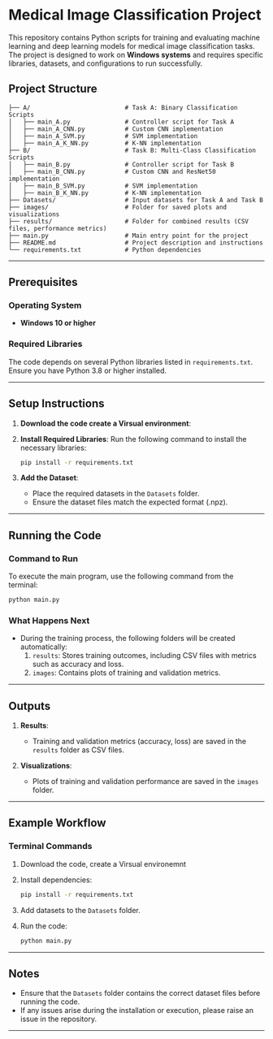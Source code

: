 # Medical Image Classification Project

This repository contains Python scripts for training and evaluating machine learning and deep learning models for medical image classification tasks. The project is designed to work on **Windows systems** and requires specific libraries, datasets, and configurations to run successfully.

## Project Structure

```
├── A/                          # Task A: Binary Classification Scripts
│   ├── main_A.py               # Controller script for Task A
│   ├── main_A_CNN.py           # Custom CNN implementation
│   ├── main_A_SVM.py           # SVM implementation
│   ├── main_A_K_NN.py          # K-NN implementation
├── B/                          # Task B: Multi-Class Classification Scripts
│   ├── main_B.py               # Controller script for Task B
│   ├── main_B_CNN.py           # Custom CNN and ResNet50 implementation
│   ├── main_B_SVM.py           # SVM implementation
│   ├── main_B_K_NN.py          # K-NN implementation
├── Datasets/                   # Input datasets for Task A and Task B
├── images/                     # Folder for saved plots and visualizations
├── results/                    # Folder for combined results (CSV files, performance metrics)
├── main.py                     # Main entry point for the project
├── README.md                   # Project description and instructions
└── requirements.txt            # Python dependencies
```



---

## Prerequisites

### Operating System
- **Windows 10 or higher**

### Required Libraries
The code depends on several Python libraries listed in `requirements.txt`. Ensure you have Python 3.8 or higher installed.

---

## Setup Instructions

1. **Download the code create a Virsual environment**:
  

2. **Install Required Libraries**:
   Run the following command to install the necessary libraries:
   ```bash
   pip install -r requirements.txt
   ```

3. **Add the Dataset**:
   - Place the required datasets in the `Datasets` folder. 
   - Ensure the dataset files match the expected format (.npz).

---

## Running the Code

### Command to Run
To execute the main program, use the following command from the terminal:
```bash
python main.py
```

### What Happens Next
- During the training process, the following folders will be created automatically:
  1. `results`: Stores training outcomes, including CSV files with metrics such as accuracy and loss.
  2. `images`: Contains plots of training and validation metrics.

---

## Outputs

1. **Results**:
   - Training and validation metrics (accuracy, loss) are saved in the `results` folder as CSV files.

2. **Visualizations**:
   - Plots of training and validation performance are saved in the `images` folder.

---

## Example Workflow

### Terminal Commands
1. Download the code, create a Virsual environemnt

2. Install dependencies:
   ```bash
   pip install -r requirements.txt
   ```

3. Add datasets to the `Datasets` folder.

4. Run the code:
   ```bash
   python main.py
   ```

---

## Notes
- Ensure that the `Datasets` folder contains the correct dataset files before running the code.
- If any issues arise during the installation or execution, please raise an issue in the repository.

---
